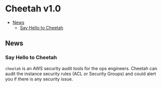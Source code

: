 Cheetah v1.0
==============

* [News](#news)
    * [Say Hello to Cheetah](#cheetah)

## News
### Say Hello to Cheetah

`cheetah` is an AWS security audit tools for the ops engineers. Cheetah can audit the instance security rules (ACL or Security Groups) and could alert you if there is any security issue.
